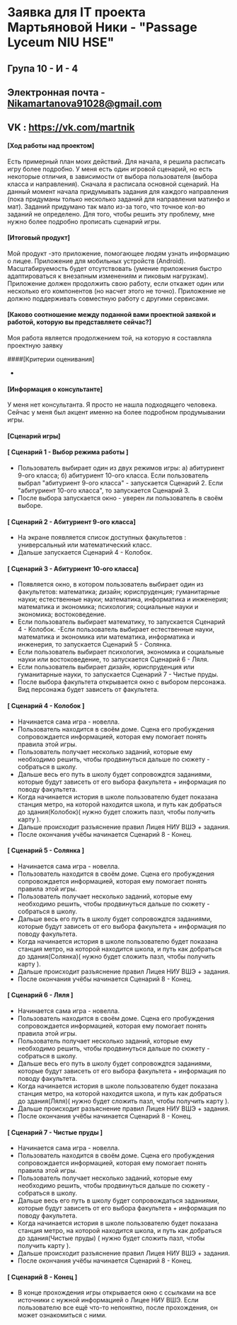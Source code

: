 # Заявка для IT проекта Мартьяновой Ники - "Passage Lyceum NIU HSE"

## Група 10 - И - 4

## Электронная почта - Nikamartanova91028@gmail.com
## VK : https://vk.com/martnik


#### [Ход работы над проектом]

Есть примерный план моих действий. 
Для начала, я решила расписать игру более подробно. 
У меня есть один игровой сценарий, но есть некоторые отличия, в зависимости от выбора пользователя (выбора класса и направления). 
Сначала я расписала основной сценарий. 
На данный момент начала придумывать задания для каждого направления (пока придуманы только несколько заданий для направления матинфо и мат). 
Заданий придумано так мало из-за того, что точное кол-во заданий не определено. 
Для того, чтобы решить эту проблему, мне нужно более подробно прописать сценарий игры.

#### [Итоговый продукт]

Мой продукт -это приложение, помогающее людям узнать информацию о лицее.
Приложение для мобильных устройств (Android).
Масштабируемость будет отсутствовать (умение приложения быстро адаптироваться к внезапным изменениям и пиковым нагрузкам).
Приложение должен продолжить свою работу, если откажет один или несколько его компонентов (но насчет этого не точно).
Приложение не должно поддерживать совместную работу с другими сервисами.

#### [Каково соотношение между поданной вами проектной заявкой и работой, которую вы представляете сейчас?]

Моя работа является продолжением той, на которую я составляла проектную заявку

####[Критерии оценивания]

-

#### [Информация о консультанте]

У меня нет консультанта. Я просто не нашла подходящего человека.
Сейчас у меня был акцент именно на более подробном продумывании игры.

#### [Сценарий игры]

#### [ Сценарий 1 - Выбор режима работы ]
- Пользователь выбирает один из двух режимов игры: a) абитуриент 9-ого класса; б) абитуриент 10-ого класса. Если пользователь выбрал "абитуриент 9-ого класса" - запускается Сценарий 2. Если "абитуриент 10-ого класса", то запускается Сценарий 3.
- После выбора запускается окно - уверен ли пользователь в своём выборе. 
#### [ Сценарий 2 - Абитуриент 9-ого класса]
- На экране появляется список доступных факультетов : универсальный или математический класс. 
- Дальше запускается Сценарий 4 - Колобок.
#### [ Сценарий 3 - Абитуриент 10-ого класса]
- Появляется окно, в котором пользователь выбирает один из факультетов: математика; дизайн; юриспруденция; гуманитарные науки; естественные науки; математика, информатика и инженерия; математика и экономика; психология; социальные науки и экономика; востоковедение.
- Если пользователь выбирает математику, то запускается Сценарий 4 - Колобок.
-Если пользователь выбирает естественные науки, математика и экономика или математика, информатика и инженерия, то запускается Сценарий 5 - Солянка.
- Если пользователь выбирает психология, экономика и социальные науки или востоковедение, то запускается Сценарий 6 - Ляля.
- Если пользователь выбирает дизайн, юриспруденция или гуманитарные науки, то запускается Сценарий 7 - Чистые пруды.
- После выбора факультета открывается окно с выбором персонажа. Вид персонажа будет зависеть от факультета. 
#### [ Сценарий 4 - Колобок ]
- Начинается сама игра - новелла.
- Пользователь находится в своём доме. Сцена его пробуждения сопровождается информацией, которая ему помогает понять правила этой игры.
- Пользователь получает несколько заданий, которые ему необходимо решить, чтобы продвинуться дальше по сюжету - собраться в школу. 
- Дальше весь его путь в школу будет сопровождтся заданиями, которые будут зависеть от его выбора факультета + информация по поводу факультета.
- Когда начинается история в школе пользователю будет показана станция метро, на которой находится школа, и путь как добраться до здания(Колобок)( нужно будет сложить пазл, чтобы получить карту ).
- Дальше происходит разъяснение правил Лицея НИУ ВШЭ + задания. 
- После окончания учёбы начинается Сценарий 8 - Конец. 
#### [ Сценарий 5 - Солянка ]
- Начинается сама игра - новелла.
- Пользователь находится в своём доме. Сцена его пробуждения сопровождается информацией, которая ему помогает понять правила этой игры.
- Пользователь получает несколько заданий, которые ему необходимо решить, чтобы продвинуться дальше по сюжету - собраться в школу. 
- Дальше весь его путь в школу будет сопровождтся заданиями, которые будут зависеть от его выбора факультета + информация по поводу факультета.
- Когда начинается история в школе пользователю будет показана станция метро, на которой находится школа, и путь как добраться до здания(Солянка)( нужно будет сложить пазл, чтобы получить карту ).
- Дальше происходит разъяснение правил Лицея НИУ ВШЭ + задания. 
- После окончания учёбы начинается Сценарий 8 - Конец. 
#### [ Сценарий 6 - Ляля ]
- Начинается сама игра - новелла.
- Пользователь находится в своём доме. Сцена его пробуждения сопровождается информацией, которая ему помогает понять правила этой игры.
- Пользователь получает несколько заданий, которые ему необходимо решить, чтобы продвинуться дальше по сюжету - собраться в школу. 
- Дальше весь его путь в школу будет сопровождтся заданиями, которые будут зависеть от его выбора факультета + информация по поводу факультета.
- Когда начинается история в школе пользователю будет показана станция метро, на которой находится школа, и путь как добраться до здания(Ляля)( нужно будет сложить пазл, чтобы получить карту ).
- Дальше происходит разъяснение правил Лицея НИУ ВШЭ + задания. 
- После окончания учёбы начинается Сценарий 8 - Конец. 
#### [ Сценарий 7 - Чистые пруды ]
- Начинается сама игра - новелла.
- Пользователь находится в своём доме. Сцена его пробуждения сопровождается информацией, которая ему помогает понять правила этой игры.
- Пользователь получает несколько заданий, которые ему необходимо решить, чтобы продвинуться дальше по сюжету - собраться в школу. 
- Дальше весь его путь в школу будет сопровождаться заданиями, которые будут зависеть от его выбора факультета + информация по поводу факультета.
- Когда начинается история в школе пользователю будет показана станция метро, на которой находится школа, и путь как добраться до здания(Чистые пруды) ( нужно будет сложить пазл, чтобы получить карту ).
- Дальше происходит разъяснение правил Лицея НИУ ВШЭ + задания. 
- После окончания учёбы начинается Сценарий 8 - Конец. 
#### [ Сценарий 8 - Конец ]
- В конце прохождения игры открывается окно с ссылками на все источники с нужной информацией о Лицее НИУ ВШЭ. Если пользователю все ещё что-то непонятно, после прохождения, он может ознакомиться с ними.
